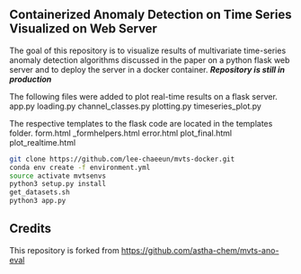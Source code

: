 ## Containerized Anomaly Detection on Time Series Visualized on Web Server
The goal of this repository is to visualize results of multivariate time-series anomaly detection algorithms discussed in the paper on a python flask web server and to deploy the server in a docker container. 
***Repository is still in production***

The following files were added to plot real-time results on a flask server. 
app.py
loading.py
channel_classes.py
plotting.py
timeseries_plot.py

The respective templates to the flask code are located in the templates folder. 
form.html
_formhelpers.html
error.html
plot_final.html
plot_realtime.html

```bash
git clone https://github.com/lee-chaeeun/mvts-docker.git
conda env create -f environment.yml
source activate mvtsenvs
python3 setup.py install
get_datasets.sh
python3 app.py
```

## Credits
This repository is forked from https://github.com/astha-chem/mvts-ano-eval
